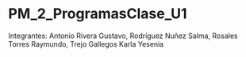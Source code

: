 # PM_2_ProgramasClase_U1
 
Integrantes:
Antonio Rivera Gustavo,
Rodríguez Nuñez Salma,
Rosales Torres Raymundo,
Trejo Gallegos Karla Yesenia
